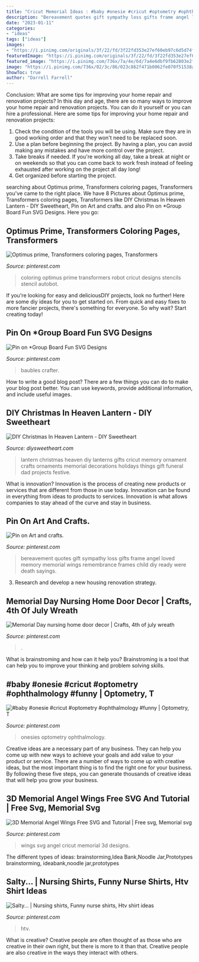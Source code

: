 ```yaml
---
title: "Cricut Memorial Ideas : #baby #onesie #cricut #optometry #ophthalmology #funny"
description: "Bereavement quotes gift sympathy loss gifts frame angel loved memory memorial wings remembrance frames child diy ready were death sayings"
date: "2023-01-11"
categories:
- "ideas"
tags: ["ideas"]
images:
- "https://i.pinimg.com/originals/3f/22/fd/3f22fd353e27ef60eb97c6d5d74f2ad1.jpg"
featuredImage: "https://i.pinimg.com/originals/3f/22/fd/3f22fd353e27ef60eb97c6d5d74f2ad1.jpg"
featured_image: "https://i.pinimg.com/736x/7a/4e/6d/7a4e6dbf9fb62803e2fb2140dc9d3ac4.jpg"
image: "https://i.pinimg.com/736x/02/3c/86/023c862f471b0062fe070f51538a4e7a--robot.jpg"
ShowToc: true
author: "Darrell Farrell"
---
```



Conclusion: What are some tips for improving your home repair and renovation projects?
In this day and age, there are so many ways to improve your home repair and renovation projects. You can do it yourself or you can hire a professional. Here are some tips for improving your home repair and renovation projects: 
1. Check the condition of the tools you will be using. Make sure they are in good working order and that they won't need to be replaced soon. 
2. Use a plan before beginning the project. By having a plan, you can avoid making any mistakes and have more control over the project. 
3. Take breaks if needed. If you're working all day, take a break at night or on weekends so that you can come back to work fresh instead of feeling exhausted after working on the project all day long! 
4. Get organized before starting the project.

	

		
searching about Optimus prime, Transformers coloring pages, Transformers you've came to the right place. We have 8 Pictures about Optimus prime, Transformers coloring pages, Transformers like DIY Christmas In Heaven Lantern - DIY Sweetheart, Pin on Art and crafts. and also Pin on *Group Board Fun SVG Designs. Here you go:
		
    
## Optimus Prime, Transformers Coloring Pages, Transformers

<img loading=lazy src="https://i.pinimg.com/736x/02/3c/86/023c862f471b0062fe070f51538a4e7a--robot.jpg" onerror="this.onerror=null;this.src='https://tse1.mm.bing.net/th?id=OIP.8UJhfwJLrfdASkefht4Q0gHaJn&amp;pid=15.1';" alt="Optimus prime, Transformers coloring pages, Transformers">

_Source: pinterest.com_

>coloring optimus prime transformers robot cricut designs stencils stencil autobot. 

	

If you're looking for easy and deliciousDIY projects, look no further! Here are some diy ideas for you to get started on. From quick and easy fixes to more fancier projects, there's something for everyone. So why wait? Start creating today!

    
## Pin On *Group Board Fun SVG Designs

<img loading=lazy src="https://i.pinimg.com/736x/f1/2e/92/f12e9216e989228a0ca65ca01fbb1e13.jpg" onerror="this.onerror=null;this.src='https://tse4.mm.bing.net/th?id=OIP.H-Z5IvyfGS8Hy1SHzbmFfgHaE8&amp;pid=15.1';" alt="Pin on *Group Board Fun SVG Designs">

_Source: pinterest.com_

>baubles crafter. 

	

How to write a good blog post?
There are a few things you can do to make your blog post better. You can use keywords, provide additional information, and include useful images.

    
## DIY Christmas In Heaven Lantern - DIY Sweetheart

<img loading=lazy src="https://diysweetheart.com/wp-content/uploads/2019/05/White-Christmas-in-Heaven-Lantern.jpg" onerror="this.onerror=null;this.src='https://tse3.mm.bing.net/th?id=OIP.hXXTQ3KNXUe8UAHiu-54hwHaNU&amp;pid=15.1';" alt="DIY Christmas In Heaven Lantern - DIY Sweetheart">

_Source: diysweetheart.com_

>lantern christmas heaven diy lanterns gifts cricut memory ornament crafts ornaments memorial decorations holidays things gift funeral dad projects festive. 

	

What is innovation?
Innovation is the process of creating new products or services that are different from those in use today. Innovation can be found in everything from ideas to products to services. Innovation is what allows companies to stay ahead of the curve and stay in business.

    
## Pin On Art And Crafts.

<img loading=lazy src="https://i.pinimg.com/originals/da/1d/d6/da1dd6383ff9de714acb15d234051528.jpg" onerror="this.onerror=null;this.src='https://tse1.mm.bing.net/th?id=OIP.hMfx7ZiqCojgx6tRDY1PTwHaJ4&amp;pid=15.1';" alt="Pin on Art and crafts.">

_Source: pinterest.com_

>bereavement quotes gift sympathy loss gifts frame angel loved memory memorial wings remembrance frames child diy ready were death sayings. 

	

3. Research and develop a new housing renovation strategy.

    
## Memorial Day Nursing Home Door Decor | Crafts, 4th Of July Wreath

<img loading=lazy src="https://i.pinimg.com/originals/3f/22/fd/3f22fd353e27ef60eb97c6d5d74f2ad1.jpg" onerror="this.onerror=null;this.src='https://tse3.mm.bing.net/th?id=OIP.eUSRfiQbwkPXEzI-ZylckgHaJ4&amp;pid=15.1';" alt="Memorial Day nursing home door decor | Crafts, 4th of july wreath">

_Source: pinterest.com_

>. 

	

What is brainstroming and how can it help you?
Brainstroming is a tool that can help you to improve your thinking and problem solving skills.

    
## #baby #onesie #cricut #optometry #ophthalmology #funny | Optometry, T

<img loading=lazy src="https://i.pinimg.com/originals/17/ad/10/17ad10e969c59d93d63ef25afd45fa22.jpg" onerror="this.onerror=null;this.src='https://tse3.mm.bing.net/th?id=OIP.hj0cTmnQgL_LcHME8Q6-aQHaJ4&amp;pid=15.1';" alt="#baby #onesie #cricut #optometry #ophthalmology #funny | Optometry, T">

_Source: pinterest.com_

>onesies optometry ophthalmology. 

	

Creative ideas are a necessary part of any business. They can help you come up with new ways to achieve your goals and add value to your product or service. There are a number of ways to come up with creative ideas, but the most important thing is to find the right one for your business. By following these five steps, you can generate thousands of creative ideas that will help you grow your business.

    
## 3D Memorial Angel Wings Free SVG And Tutorial | Free Svg, Memorial Svg

<img loading=lazy src="https://i.pinimg.com/736x/7a/4e/6d/7a4e6dbf9fb62803e2fb2140dc9d3ac4.jpg" onerror="this.onerror=null;this.src='https://tse4.mm.bing.net/th?id=OIP.ILwJvf5IFEGBdq4Wn2pY0gAAAA&amp;pid=15.1';" alt="3D Memorial Angel Wings Free SVG and Tutorial | Free svg, Memorial svg">

_Source: pinterest.com_

>wings svg angel cricut memorial 3d designs. 

	

The different types of ideas: brainstorming,Idea Bank,Noodle Jar,Prototypes
brainstorming, ideabank,noodle jar,prototypes

    
## Salty... | Nursing Shirts, Funny Nurse Shirts, Htv Shirt Ideas

<img loading=lazy src="https://i.pinimg.com/originals/0d/32/6c/0d326c315f29fe172651c03948b31579.jpg" onerror="this.onerror=null;this.src='https://tse3.mm.bing.net/th?id=OIP.RVNyd9LCspvNQAk--W7c2gHaIL&amp;pid=15.1';" alt="Salty... | Nursing shirts, Funny nurse shirts, Htv shirt ideas">

_Source: pinterest.com_

>htv. 

	

What is creative?
Creative people are often thought of as those who are creative in their own right, but there is more to it than that. Creative people are also creative in the ways they interact with others.

